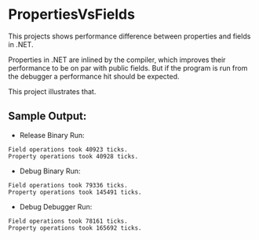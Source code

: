 # PropertiesVsFields
This projects shows performance difference between properties and fields in .NET.

Properties in .NET are inlined by the compiler, which improves their performance to be on par with public fields. But if the program is run from the debugger a performance hit should be expected.

This project illustrates that.

## Sample Output:
* Release Binary Run:
```
Field operations took 40923 ticks.
Property operations took 40928 ticks.
```
* Debug Binary Run:
```
Field operations took 79336 ticks.
Property operations took 145491 ticks.
```
* Debug Debugger Run:
```
Field operations took 78161 ticks.
Property operations took 165692 ticks.
```
